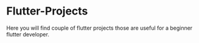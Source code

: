 # Flutter-Projects
Here you will find couple of flutter projects those are useful for a beginner flutter developer.
